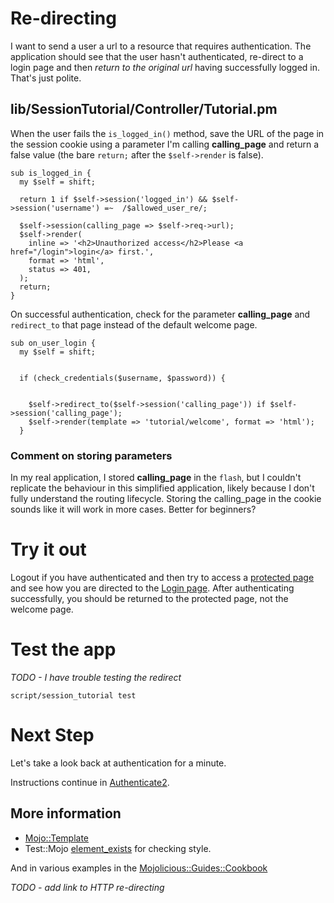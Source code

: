 # Re-directing

I want to send a user a url to a resource that requires authentication.
The application should see that the user hasn't authenticated, re-direct to a login page
and then _return to the original url_ having successfully logged in.  That's just polite.

## lib/SessionTutorial/Controller/Tutorial.pm

When the user fails the `is_logged_in()` method, save the URL of the page in the session cookie
using a parameter I'm calling **calling_page** and return a false value (the bare `return;`
after the `$self->render` is false).
```
sub is_logged_in {
  my $self = shift;

  return 1 if $self->session('logged_in') && $self->session('username') =~  /$allowed_user_re/;

  $self->session(calling_page => $self->req->url);
  $self->render(
    inline => '<h2>Unauthorized access</h2>Please <a href="/login">login</a> first.',
    format => 'html',
    status => 401,
  );
  return;
}
```
On successful authentication, check for the parameter **calling_page** and `redirect_to` that page
instead of the default welcome page.
```
sub on_user_login {
  my $self = shift;


  if (check_credentials($username, $password)) {


    $self->redirect_to($self->session('calling_page')) if $self->session('calling_page');
    $self->render(template => 'tutorial/welcome', format => 'html');
  }
```

### Comment on storing parameters
In my real application, I stored **calling_page** in the `flash`, 
but I couldn't replicate the behaviour in this simplified application,
likely because I don't fully understand the routing lifecycle.
Storing the calling_page in the cookie sounds like it will work in more cases.
Better for beginners?

# Try it out

Logout if you have authenticated and then try to access a 
[protected page](https://localhost:3000/secure/protected)
and see how you are directed to the [Login page](https://localhost:3000/login).
After authenticating successfully, you should be returned to
the protected page, not the welcome page.

# Test the app

_TODO - I have trouble testing the redirect_


```
script/session_tutorial test 
```


# Next Step

Let's take a look back at authentication for a minute.

Instructions continue in [Authenticate2](Authenticate2.md).

## More information

* [Mojo::Template](http://mojolicious.org/perldoc/Mojo/Template)
* Test::Mojo [element_exists](https://metacpan.org/pod/Test::Mojo#element_exists) for checking style.

And in various examples in the 
[Mojolicious::Guides::Cookbook](http://mojolicio.us/perldoc/Mojolicious/Guides/Cookbook)

_TODO - add link to HTTP re-directing_
